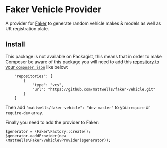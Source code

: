 # Faker Vehicle Provider

A provider for [Faker](https://github.com/fzaninotto/Faker#faker-internals-understanding-providers) to generate random vehicle makes & models as well as UK registration plate.

## Install

This package is not available on Packagist, this means that in order to make Composer be aware of this package you will need to add this [repository to your `composer.json`](https://getcomposer.org/doc/05-repositories.md#vcs) like below:

```
    "repositories": [
        {
            "type": "vcs",
            "url": "https://github.com/mattwells/faker-vehicle.git"
        }
    ]
```

Then add `"mattwells/faker-vehicle": "dev-master"` to you `require` or `require-dev` array.

Finally you need to add the provider to Faker:

```
$generator = \Faker\Factory::create();
$generator->addProvider(new \MattWells\Faker\Vehicle\Provider($generator));
```
